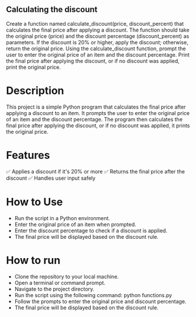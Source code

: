 ## Calculating the discount
Create a function named calculate_discount(price, discount_percent) that calculates the final price after applying a discount. The function should take the original price (price) and the discount percentage (discount_percent) as parameters. If the discount is 20% or higher, apply the discount; otherwise, return the original price.
Using the calculate_discount function, prompt the user to enter the original price of an item and the discount percentage. Print the final price after applying the discount, or if no discount was applied, print the original price.

# Description
This project is a simple Python program that calculates the final price after applying a discount to an item. It prompts the user to enter the original price of an item and the discount percentage. The program then calculates the final price after applying the discount, or if no discount was applied, it prints the original price. 

# Features
✅ Applies a discount if it's 20% or more
✅ Returns the final price after the discount
✅ Handles user input safely

# How to Use
- Run the script in a Python environment.
- Enter the original price of an item when prompted.
- Enter the discount percentage to check if a discount is applied.
- The final price will be displayed based on the discount rule.

# How to run
- Clone the repository to your local machine.
- Open a terminal or command prompt.
- Navigate to the project directory.
- Run the script using the following command: python functions.py
- Follow the prompts to enter the original price and discount percentage.
- The final price will be displayed based on the discount rule.
